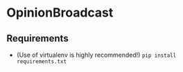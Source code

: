 # OpinionBroadcast

## Requirements

- (Use of virtualenv is highly recommended!) `pip install requirements.txt`
